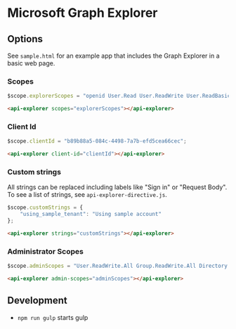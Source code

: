 # Microsoft Graph Explorer

## Options
See `sample.html` for an example app that includes the Graph Explorer in a basic web page.
### Scopes

```javascript
$scope.explorerScopes = "openid User.Read User.ReadWrite User.ReadBasic.All Mail.ReadWrite";
```

```html
<api-explorer scopes="explorerScopes"></api-explorer>
```

### Client Id

```javascript
$scope.clientId = "b89b88a5-084c-4498-7a7b-efd5cea66cec";

```
```html
<api-explorer client-id="clientId"></api-explorer>
```


### Custom strings
All strings can be replaced including labels like "Sign in" or "Request Body".  To see a list of strings, see `api-explorer-directive.js`.


```javascript
$scope.customStrings = {
    "using_sample_tenant": "Using sample account"
};

```
```html
<api-explorer strings="customStrings"></api-explorer>
```

### Administrator Scopes

```javascript
$scope.adminScopes = "User.ReadWrite.All Group.ReadWrite.All Directory.ReadWrite.All Directory.AccessAsUser.All IdentityRiskEvent.Read.All"
```
```html
<api-explorer admin-scopes="adminScopes"></api-explorer>
```



## Development
* `npm run gulp` starts gulp